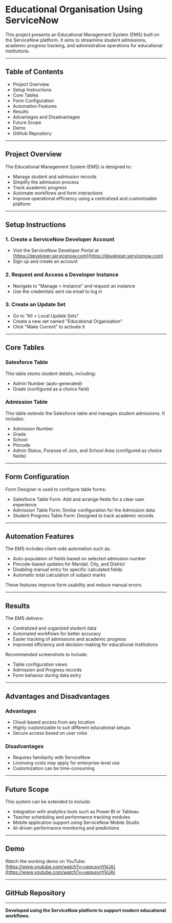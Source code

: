 # Educational Organisation Using ServiceNow

This project presents an Educational Management System (EMS) built on the ServiceNow platform. It aims to streamline student admissions, academic progress tracking, and administrative operations for educational institutions.

---

## Table of Contents

- Project Overview
- Setup Instructions
- Core Tables
- Form Configuration
- Automation Features
- Results
- Advantages and Disadvantages
- Future Scope
- Demo
- GitHub Repository

---

## Project Overview

The Educational Management System (EMS) is designed to:
- Manage student and admission records
- Simplify the admission process
- Track academic progress
- Automate workflows and form interactions
- Improve operational efficiency using a centralized and customizable platform

---

## Setup Instructions

### 1. Create a ServiceNow Developer Account
- Visit the ServiceNow Developer Portal at [https://developer.servicenow.com](https://developer.servicenow.com)
- Sign up and create an account

### 2. Request and Access a Developer Instance
- Navigate to "Manage > Instance" and request an instance
- Use the credentials sent via email to log in

### 3. Create an Update Set
- Go to "All > Local Update Sets"
- Create a new set named "Educational Organisation"
- Click "Make Current" to activate it

---

## Core Tables

### Salesforce Table
This table stores student details, including:
- Admin Number (auto-generated)
- Grade (configured as a choice field)

### Admission Table
This table extends the Salesforce table and manages student admissions. It includes:
- Admission Number
- Grade
- School
- Pincode
- Admin Status, Purpose of Join, and School Area (configured as choice fields)

---

## Form Configuration

Form Designer is used to configure table forms:
- Salesforce Table Form: Add and arrange fields for a clear user experience
- Admission Table Form: Similar configuration for the Admission data
- Student Progress Table Form: Designed to track academic records

---

## Automation Features

The EMS includes client-side automation such as:
- Auto-population of fields based on selected admission number
- Pincode-based updates for Mandal, City, and District
- Disabling manual entry for specific calculated fields
- Automatic total calculation of subject marks

These features improve form usability and reduce manual errors.

---

## Results

The EMS delivers:
- Centralized and organized student data
- Automated workflows for better accuracy
- Easier tracking of admissions and academic progress
- Improved efficiency and decision-making for educational institutions

Recommended screenshots to include:
- Table configuration views
- Admission and Progress records
- Form behavior during data entry

---

## Advantages and Disadvantages

### Advantages
- Cloud-based access from any location
- Highly customizable to suit different educational setups
- Secure access based on user roles

### Disadvantages
- Requires familiarity with ServiceNow
- Licensing costs may apply for enterprise-level use
- Customization can be time-consuming

---

## Future Scope

This system can be extended to include:
- Integration with analytics tools such as Power BI or Tableau
- Teacher scheduling and performance tracking modules
- Mobile application support using ServiceNow Mobile Studio
- AI-driven performance monitoring and predictions

---

## Demo

Watch the working demo on YouTube:  
[https://www.youtube.com/watch?v=uequsynYkUA](https://www.youtube.com/watch?v=uequsynYkUA)

---

## GitHub Repository

[]()

---

**Developed using the ServiceNow platform to support modern educational workflows.**
